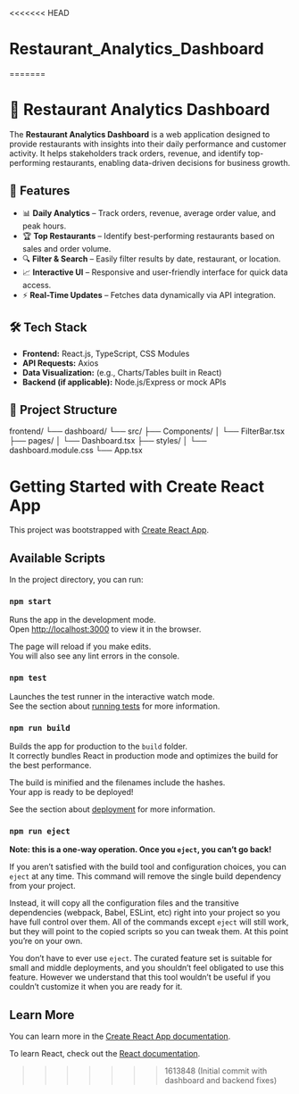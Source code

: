 <<<<<<< HEAD
# Restaurant_Analytics_Dashboard
=======
# 🍴 Restaurant Analytics Dashboard

The **Restaurant Analytics Dashboard** is a web application designed to provide restaurants with insights into their daily performance and customer activity. It helps stakeholders track orders, revenue, and identify top-performing restaurants, enabling data-driven decisions for business growth.

## 🚀 Features
- 📊 **Daily Analytics** – Track orders, revenue, average order value, and peak hours.
- 🏆 **Top Restaurants** – Identify best-performing restaurants based on sales and order volume.
- 🔍 **Filter & Search** – Easily filter results by date, restaurant, or location.
- 📈 **Interactive UI** – Responsive and user-friendly interface for quick data access.
- ⚡ **Real-Time Updates** – Fetches data dynamically via API integration.

## 🛠️ Tech Stack
- **Frontend:** React.js, TypeScript, CSS Modules  
- **API Requests:** Axios  
- **Data Visualization:** (e.g., Charts/Tables built in React)  
- **Backend (if applicable):** Node.js/Express or mock APIs  

## 📂 Project Structure

frontend/
└── dashboard/
└── src/
├── Components/
│ └── FilterBar.tsx
├── pages/
│ └── Dashboard.tsx
├── styles/
│ └── dashboard.module.css
└── App.tsx

# Getting Started with Create React App

This project was bootstrapped with [Create React App](https://github.com/facebook/create-react-app).

## Available Scripts

In the project directory, you can run:

### `npm start`

Runs the app in the development mode.\
Open [http://localhost:3000](http://localhost:3000) to view it in the browser.

The page will reload if you make edits.\
You will also see any lint errors in the console.

### `npm test`

Launches the test runner in the interactive watch mode.\
See the section about [running tests](https://facebook.github.io/create-react-app/docs/running-tests) for more information.

### `npm run build`

Builds the app for production to the `build` folder.\
It correctly bundles React in production mode and optimizes the build for the best performance.

The build is minified and the filenames include the hashes.\
Your app is ready to be deployed!

See the section about [deployment](https://facebook.github.io/create-react-app/docs/deployment) for more information.

### `npm run eject`

**Note: this is a one-way operation. Once you `eject`, you can’t go back!**

If you aren’t satisfied with the build tool and configuration choices, you can `eject` at any time. This command will remove the single build dependency from your project.

Instead, it will copy all the configuration files and the transitive dependencies (webpack, Babel, ESLint, etc) right into your project so you have full control over them. All of the commands except `eject` will still work, but they will point to the copied scripts so you can tweak them. At this point you’re on your own.

You don’t have to ever use `eject`. The curated feature set is suitable for small and middle deployments, and you shouldn’t feel obligated to use this feature. However we understand that this tool wouldn’t be useful if you couldn’t customize it when you are ready for it.

## Learn More

You can learn more in the [Create React App documentation](https://facebook.github.io/create-react-app/docs/getting-started).

To learn React, check out the [React documentation](https://reactjs.org/).
>>>>>>> 1613848 (Initial commit with dashboard and backend fixes)
